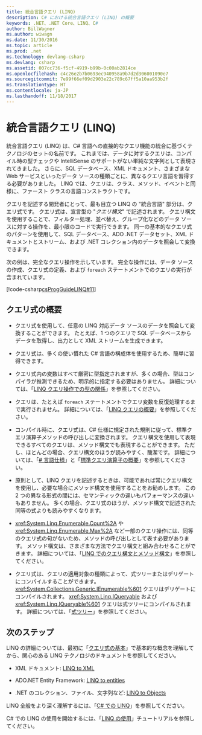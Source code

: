 ```yaml
---
title: 統合言語クエリ (LINQ)
description: C# における統合言語クエリ (LINQ) の概要
keywords: .NET、.NET Core、LINQ、C#
author: BillWagner
ms.author: wiwagn
ms.date: 11/30/2016
ms.topic: article
ms.prod: .net
ms.technology: devlang-csharp
ms.devlang: csharp
ms.assetid: 007cc736-f5cf-4919-b99b-0c00ab2814ce
ms.openlocfilehash: c4c26e2b7b0693ec940958a9b7d2d306001090e7
ms.sourcegitcommit: 7e99f66ef09d2903e22c789c67ff5a10aa953b2f
ms.translationtype: HT
ms.contentlocale: ja-JP
ms.lasthandoff: 11/18/2017
---
```

# <a name="language-integrated-query-linq"></a>統合言語クエリ (LINQ)

統合言語クエリ (LINQ) は、C# 言語への直接的なクエリ機能の統合に基づくテクノロジのセットの名前です。 これまでは、データに対するクエリは、コンパイル時の型チェックや IntelliSense のサポートがない単純な文字列として表現されてきました。 さらに、SQL データベース、XML ドキュメント、さまざまな Web サービスといったデータ ソースの種類ごとに、異なるクエリ言語を習得する必要がありました。 LINQ では、クエリは、クラス、メソッド、イベントと同様に、ファースト クラスの言語コンストラクトです。

クエリを記述する開発者にとって、最も目立つ LINQ の "統合言語" 部分は、クエリ式です。 クエリ式は、宣言型の "*クエリ構文*" で記述されます。 クエリ構文を使用することで、フィルター処理、並べ替え、グループ化などのデータ ソースに対する操作を、最小限のコードで実行できます。 同一の基本的なクエリ式のパターンを使用して、SQL データベース、ADO .NET データセット、XML ドキュメントとストリーム、および .NET コレクション内のデータを照会して変換できます。

次の例は、完全なクエリ操作を示しています。 完全な操作には、データ ソースの作成、クエリ式の定義、および `foreach` ステートメントでのクエリの実行が含まれています。

[!code-csharp[csProgGuideLINQ#11](../../../samples/snippets/csharp/concepts/linq/index_1.cs)]

## <a name="query-expression-overview"></a>クエリ式の概要

-   クエリ式を使用して、任意の LINQ 対応データ ソースのデータを照会して変換することができます。 たとえば、1 つのクエリで SQL データベースからデータを取得し、出力として XML ストリームを生成できます。  
  
-   クエリ式は、多くの使い慣れた C# 言語の構成体を使用するため、簡単に習得できます。  
  
-   クエリ式内の変数はすべて厳密に型指定されますが、多くの場合、型はコンパイラが推測できるため、明示的に指定する必要はありません。 詳細については、「[LINQ クエリ操作での型の関係](../programming-guide/concepts/linq/type-relationships-in-linq-query-operations.md)」を参照してください。  
  
-   クエリは、たとえば `foreach` ステートメントでクエリ変数を反復処理するまで実行されません。 詳細については、「[LINQ クエリの概要](../programming-guide/concepts/linq/introduction-to-linq-queries.md)」を参照してください。  
  
-   コンパイル時に、クエリ式は、C# 仕様に規定された規則に従って、標準クエリ演算子メソッドの呼び出しに変換されます。 クエリ構文を使用して表現できるすべてのクエリは、メソッド構文でも表現することができます。 ただし、ほとんどの場合、クエリ構文のほうが読みやすく、簡潔です。 詳細については、「[# 言語仕様](../language-reference/language-specification/index.md)」と「[標準クエリ演算子の概要](../programming-guide/concepts/linq/standard-query-operators-overview.md)」を参照してください。  
  
-   原則として、LINQ クエリを記述するときは、可能であれば常にクエリ構文を使用し、必要な場合にメソッド構文を使用することをお勧めします。 この 2 つの異なる形式の間には、セマンティックの違いもパフォーマンスの違いもありません。 多くの場合、クエリ式のほうが、メソッド構文で記述された同等の式よりも読みやすくなります。  
  
-   <xref:System.Linq.Enumerable.Count%2A> や <xref:System.Linq.Enumerable.Max%2A> など一部のクエリ操作には、同等のクエリ式の句がないため、メソッドの呼び出しとして表す必要があります。 メソッド構文は、さまざまな方法でクエリ構文と組み合わせることができます。 詳細については、「[LINQ でのクエリ構文とメソッド構文](../programming-guide/concepts/linq/query-syntax-and-method-syntax-in-linq.md)」を参照してください。  
  
-   クエリ式は、クエリの適用対象の種類によって、式ツリーまたはデリゲートにコンパイルすることができます。 <xref:System.Collections.Generic.IEnumerable%601> クエリはデリゲートにコンパイルされます。 <xref:System.Linq.IQueryable> および <xref:System.Linq.IQueryable%601> クエリは式ツリーにコンパイルされます。 詳細については、「[式ツリー](../expression-trees.md)」を参照してください。  

## <a name="next-steps"></a>次のステップ

LINQ の詳細については、最初に「[クエリ式の基本](query-expression-basics.md)」で基本的な概念を理解してから、関心のある LINQ テクノロジのドキュメントを参照してください。   
-   XML ドキュメント: [LINQ to XML](../programming-guide/concepts/linq/linq-to-xml.md)  
  
-   ADO.NET Entity Framework: [LINQ to entities](../../framework/data/adonet/ef/language-reference/linq-to-entities.md)  
  
-   .NET のコレクション、ファイル、文字列など: [LINQ to Objects ](../programming-guide/concepts/linq/linq-to-objects.md)

LINQ 全般をより深く理解するには、「[C# での LINQ](linq-in-csharp.md)」を参照してください。

C# での LINQ の使用を開始するには、「[LINQ の使用](../tutorials/working-with-linq.md)」チュートリアルを参照してください。


